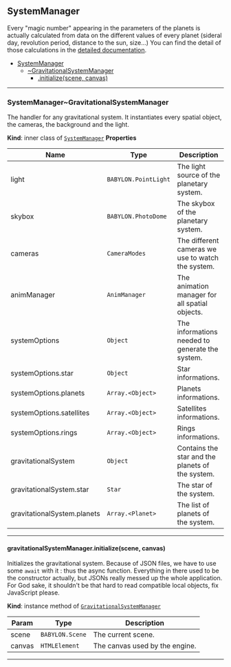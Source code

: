 <a name="module_SystemManager"></a>

## SystemManager

Every "magic number" appearing in the parameters of the planets is actually
calculated from data on the different values of every planet (sideral day,
revolution period, distance to the sun, size...) You can find the detail of
those calculations in the [detailed documentation]().

- [SystemManager](#module_SystemManager)
  - [~GravitationalSystemManager](#module_SystemManager..GravitationalSystemManager)
    - [.initialize(scene, canvas)](#module_SystemManager..GravitationalSystemManager+initialize)

---

<a name="module_SystemManager..GravitationalSystemManager"></a>

### SystemManager~GravitationalSystemManager

The handler for any gravitational system. It instantiates every spatial
object, the cameras, the background and the light.

**Kind**: inner class of [<code>SystemManager</code>](#module_SystemManager)
**Properties**

| Name                        | Type                              | Description                                       |
| --------------------------- | --------------------------------- | ------------------------------------------------- |
| light                       | <code>BABYLON.PointLight</code>   | The light source of the planetary system.         |
| skybox                      | <code>BABYLON.PhotoDome</code>    | The skybox of the planetary system.               |
| cameras                     | <code>CameraModes</code>          | The different cameras we use to watch the system. |
| animManager                 | <code>AnimManager</code>          | The animation manager for all spatial objects.    |
| systemOptions               | <code>Object</code>               | The informations needed to generate the system.   |
| systemOptions.star          | <code>Object</code>               | Star informations.                                |
| systemOptions.planets       | <code>Array.&lt;Object&gt;</code> | Planets informations.                             |
| systemOptions.satellites    | <code>Array.&lt;Object&gt;</code> | Satellites informations.                          |
| systemOptions.rings         | <code>Array.&lt;Object&gt;</code> | Rings informations.                               |
| gravitationalSystem         | <code>Object</code>               | Contains the star and the planets of the system.  |
| gravitationalSystem.star    | <code>Star</code>                 | The star of the system.                           |
| gravitationalSystem.planets | <code>Array.&lt;Planet&gt;</code> | The list of planets of the system.                |

---

<a name="module_SystemManager..GravitationalSystemManager+initialize"></a>

#### gravitationalSystemManager.initialize(scene, canvas)

Initializes the gravitational system. Because of JSON files, we have to use
some `await` with it : thus the async function. Everything in there used to
be the constructor actually, but JSONs really messed up the whole
application. For God sake, it shouldn't be that hard to read compatible
local objects, fix JavaScript please.

**Kind**: instance method of [<code>GravitationalSystemManager</code>](#module_SystemManager..GravitationalSystemManager)

| Param  | Type                       | Description                    |
| ------ | -------------------------- | ------------------------------ |
| scene  | <code>BABYLON.Scene</code> | The current scene.             |
| canvas | <code>HTMLElement</code>   | The canvas used by the engine. |

---

